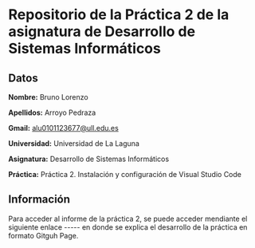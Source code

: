 # Repositorio de la Práctica 2 de la asignatura de Desarrollo de Sistemas Informáticos
## Datos
  **Nombre:** Bruno Lorenzo
  
  **Apellidos:** Arroyo Pedraza
  
  **Gmail:** alu0101123677@ull.edu.es
  
  **Universidad:** Universidad de La Laguna
  
  **Asignatura:** Desarrollo de Sistemas Informáticos
  
  **Práctica:** Práctica 2. Instalación y configuración de Visual Studio Code

## Información

Para acceder al informe de la práctica 2, se puede acceder mendiante el siguiente enlace ----- en donde se explica el desarrollo de la práctica en formato Gitguh Page.
